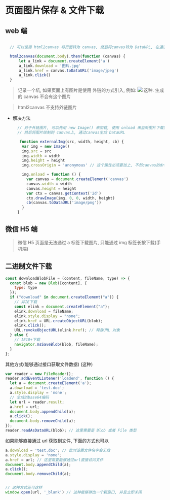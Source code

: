 # 页面图片保存 & 文件下载

## web 端

```javaScript

  // 可以使用 html2canvas 将页面转为 canvas, 然后将canvas转为 DataURL, 在通过 a标签下载

  html2canvas(document.body).then(function (canvas) {
      let a_link = document.createElement('a')
      a_link.download = '图片.jpg'
      a_link.href = canvas.toDataURL('image/jpeg')
      a_link.click()
  }

```

> 记录一个坑, 如果页面上有图片是使用 外链的方式引入, 例如: <img src="http://xxx"> 这种. 生成的 canvas 不会有这个图片

> html2canvas 不支持外链图片

- 解决方法

  ```javaScript
    // 对于外链图片, 可以先用 new Image() 来加载, 使用 onload 来监听图片下载完成
    // 然后将图片绘制到 canvas上, 通过canvas生成 DataURL

     function externalImg(src, width, height, cb) {
      var img = new Image()
      img.src = src
      img.width = width
      img.height = height
      img.crossOrigin = 'anonymous' // 这个属性必须要加上, 不然canvas的drawImage 会报错(判定为不同源, 污染了canvas)

      img.onload = function () {
        var canvas = document.createElement('canvas')
        canvas.width = width
        canvas.height = height
        var ctx = canvas.getContext('2d')
        ctx.drawImage(img, 0, 0, width, height)
        cb(canvas.toDataURL('image/png'))
      }
    }
  ```

## 微信 H5 端

> 微信 H5 页面是无法通过 a 标签下载图片, 只能通过 img 标签长按下载(手机端)

## 二进制文件下载

```javaScript
const downloadBlobFile = (content, fileName, type) => {
  const blob = new Blob([content], {
    type: type
  });
  if ("download" in document.createElement("a")) {
    // 非IE下载
    const elink = document.createElement("a");
    elink.download = fileName;
    elink.style.display = "none";
    elink.href = URL.createObjectURL(blob);
    elink.click();
    URL.revokeObjectURL(elink.href); // 释放URL 对象
  } else {
    // IE10+下载
    navigator.msSaveBlob(blob, fileName);
  }
};
```

其他方式(能够通过接口获取文件数据) (这种)

```js
var reader = new FileReader();
reader.addEventListener('loadend', function () {
  let a = document.createElement('a');
  a.download = 'test.doc';
  a.style.display = 'none';
  // 生成的base64编码
  let url = reader.result;
  a.href = url;
  document.body.appendChild(a);
  a.click();
  document.body.removeChild(a);
});
reader.readAsDataURL(blob); // 这里需要是 Blob 或者 File 类型
```

如果能够直接通过 url 获取到文件, 下面的方式也可以

```js
a.download = 'test.doc'; // 此时设置文件名字会无效
a.style.display = 'none';
a.href = url; // 这里需要能够通过url直接访问文件
document.body.appendChild(a);
a.click();
document.body.removeChild(a);


// 这种方式还可这样
window.open(url, '_blank') // 这种能够弹出一个新窗口, 并且立即关闭
```







